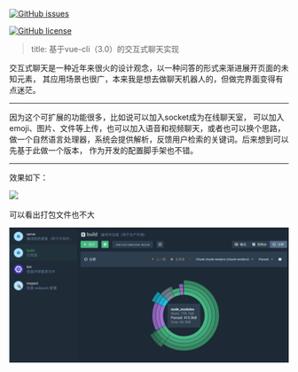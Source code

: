 
[![GitHub issues](https://img.shields.io/github/issues/Kelier/vuecli3-chat.svg?style=popout-square)](https://github.com/Kelier/vuecli3-chat/issues)

[![GitHub license](https://img.shields.io/github/license/Kelier/vuecli3-chat.svg?style=popout-square)](https://github.com/Kelier/vuecli3-chat)



> title: 基于vue-cli（3.0）的交互式聊天实现

交互式聊天是一种近年来很火的设计观念，以一种问答的形式来渐进展开页面的未知元素，
其应用场景也很广，本来我是想去做聊天机器人的，但做完界面变得有点迷茫。

---

因为这个可扩展的功能很多，比如说可以加入socket成为在线聊天室，
可以加入emoji、图片、文件等上传，也可以加入语音和视频聊天，或者也可以换个思路，
做一个自然语言处理器，系统会提供解析，反馈用户检索的关键词。后来想到可以先基于此做一个版本，
作为开发的配置脚手架也不错。

---

效果如下：

![](vue-cli-chat.gif)

可以看出打包文件也不大

![](chunk.png)


